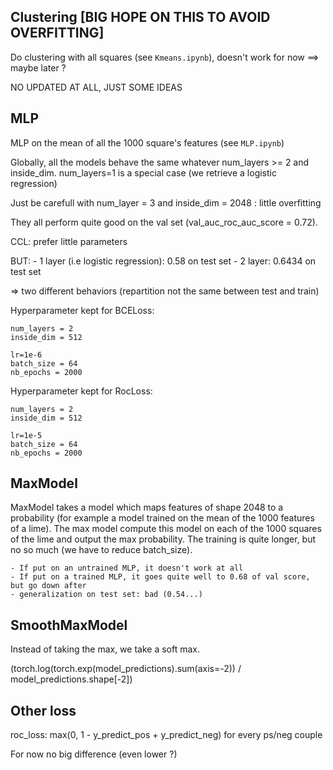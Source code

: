## 

## Clustering [BIG HOPE ON THIS TO AVOID OVERFITTING]

Do clustering with all squares (see `Kmeans.ipynb`), doesn't work for now ==> maybe later ?

NO UPDATED AT ALL, JUST SOME IDEAS

## MLP

MLP on the mean of all the 1000 square's features (see `MLP.ipynb`)

Globally, all the models behave the same whatever num_layers >= 2 and inside_dim. num_layers=1 is a special case (we retrieve a logistic regression)

Just be carefull with num_layer = 3 and inside_dim = 2048 : little overfitting

They all perform quite good on the val set (val_auc_roc_auc_score = 0.72). 

CCL: prefer little parameters

BUT:
    - 1 layer (i.e logistic regression): 0.58 on test set
    - 2 layer: 0.6434 on test set

=> two different behaviors (repartition not the same between test and train)

Hyperparameter kept for BCELoss:
```
num_layers = 2
inside_dim = 512

lr=1e-6
batch_size = 64
nb_epochs = 2000
```

Hyperparameter kept for RocLoss:
```
num_layers = 2
inside_dim = 512

lr=1e-5
batch_size = 64
nb_epochs = 2000
```

## MaxModel

MaxModel takes a model which maps features of shape 2048 to a probability (for example a model trained on the mean of the 1000 features of a lime). The max model compute this model on each of the 1000 squares of the lime and output the max probability. The training is quite longer, but no so much (we have to reduce batch_size).

    - If put on an untrained MLP, it doesn't work at all
    - If put on a trained MLP, it goes quite well to 0.68 of val score, but go down after
    - generalization on test set: bad (0.54...)


## SmoothMaxModel

Instead of taking the max, we take a soft max.

(torch.log(torch.exp(model_predictions).sum(axis=-2)) / model_predictions.shape[-2])


## Other loss
roc_loss: max(0, 1 - y_predict_pos + y_predict_neg) for every ps/neg couple

For now no big difference (even lower ?)
